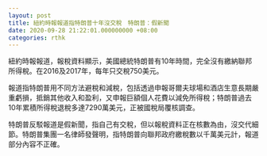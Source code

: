 ```yaml
---
layout: post
title: 紐約時報報道指特朗普十年沒交稅　特朗普：假新聞
date: 2020-09-28 21:22:01.000000000 +08:00
categories: rthk
---
```


紐約時報報道，報稅資料顯示，美國總統特朗普有10年時間，完全沒有繳納聯邦所得稅。在2016及2017年，每年只交稅750美元。

報道指特朗普用不同方法避稅和減稅，包括透過申報哥爾夫球場和酒店生意長期嚴重虧損，抵銷其他收入和盈利，又申報巨額個人花費以減免所得稅；特朗普過去10年累積所得稅退稅多達7290萬美元，正被國稅局覆核調查。

特朗普反駁報道是假新聞，指自己有交稅，但以報稅資料正在核數為由，沒交代細節。特朗普集團一名律師發聲明，指特朗普向聯邦政府繳稅數以千萬美元計，報道部分內容不正確。
